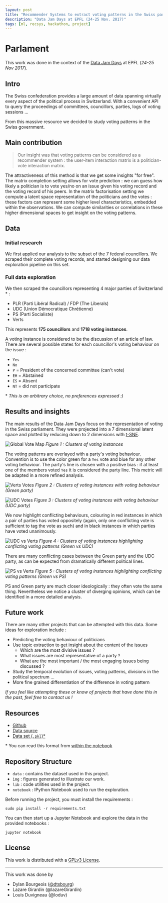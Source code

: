 ```yaml
---
layout: post
title: "Recommender Systems to extract voting patterns in the Swiss parliament"
description: "Data Jam Days at EPFL (24-25 Nov. 2017)"
tags: [ml, recsys, hackathon, project]
---
```


# Parlament

This work was done in the context of the [Data Jam Days](http://datajamdays.org/) at EPFL
(*24-25 Nov 2017*).

## Intro

The Swiss confederation provides a large amount of data spanning virtually
every aspect of the political process in Switzerland. With a convenient API
to query the proceedings of committees, councillors, parties, logs of voting sessions ...

From this massive resource we decided to study voting patterns in the Swiss
government.


## Main contribution

> Our insight was that voting patterns can be considered as a recommender
system : the user-item interaction matrix is a politician-vote interaction
matrix.

The attractiveness of this method is that we get some insights "for free".
The matrix completion setting allows for vote prediction : we can guess how
likely a politician is to vote yes/no on an issue given his voting record and
the voting record of his peers.
In the matrix factorisation setting we compute a latent space representation
of the politicians and the votes : these factors can represent some higher level
characteristics, embedded within the observations. We can compute similarities
or correlations in these higher dimensional spaces to get insight on the voting
patterns.

## Data
### Initial research

We first applied our analysis to the subset of the 7 federal councillors. We
scraped their complete voting records, and started designing our data exploration
pipeline on this set.

### Full data exploration

We then scraped the councillors representing 4 major parties of Switzerland * :

* PLR (Parti Libéral Radical) / FDP (The Liberals)
* UDC (Union Démocratique Chrétienne)
* PS (Parti Socialiste)
* Verts

This represents **175 councillors** and **1718 voting instances**.

A voting instance is considered to be the discussion of an article of law. There
are several possible states for each councillor's voting behaviour on the issue :

* `Yes`
* `No`
* `P`  = President of the concerned committee (can't vote)
* `EH` = Abstained
* `ES` = Absent
* `NT` = did not participate

\* *This is an arbitrary choice, no preferences expressed :)*

## Results and insights

The main results of the Data Jam Days focus on the representation of voting
in the Swiss parliament. They were projected into a 7 dimensional latent space
and plotted by reducing down to 2 dimensions with [t-SNE](https://lvdmaaten.github.io/tsne/).

![Global Vote Map](https://github.com/lazareGirardin/DataJamDays/blob/master/img/Global_Vote_map.png?raw=true)
*Figure 1 : Clusters of voting instances*

The voting patterns are overlayed with a party's voting behaviour. Convention
is to use the color green for a `Yes` vote and blue for any other voting behaviour.
The party's line is chosen with a positive bias : if at least one of the members
voted `Yes` it is considered the party line. This metric will be adapted in a more
refined analysis.

![Verts Votes](https://github.com/lazareGirardin/DataJamDays/blob/master/img/Verts_votes.png?raw=true)
*Figure 2 : Clusters of voting instances with voting behaviour (Green party)*

![UDC Votes](https://github.com/lazareGirardin/DataJamDays/blob/master/img/UDC_votes.png?raw=true)
*Figure 3 : Clusters of voting instances with voting behaviour (UDC party)*

We now highlight conflicting behaviours, colouring in red instances in which a pair of
parties has voted oppositely (again, only one conflicting vote is sufficient to
tag the vote as such) and in black instances in which parties have voted unanimously.

![UDC vs Verts](https://github.com/lazareGirardin/DataJamDays/blob/master/img/UDC_vs_Verts_votes.png?raw=true)
*Figure 4 : Clusters of voting instances highlighting conflicting voting patterns (Green vs UDC)*

There are many conflicting cases between the Green party and the UDC party, as can be expected
from dramatically different political lines.

![PS vs Verts](https://github.com/lazareGirardin/DataJamDays/blob/master/img/PS_vs_Verts_votes.png?raw=true)
*Figure 5 : Clusters of voting instances highlighting conflicting voting patterns (Green vs PS)*

PS and Green party are much closer ideologically : they often vote the same thing.
Nevertheless we notice a cluster of diverging opinions, which can be identified in
a more detailed analysis.

## Future work

There are many other projects that can be attempted with this data. Some ideas
for exploration include :

* Predicting the voting behaviour of politicians
* Use topic extraction to get insight about the content of the issues
    * Which are the most divisive issues ?
    * What issues are most representative of a party ?
    * What are the most important / the most engaging issues being discussed ?
* Study the temporal evolution of issues, voting patterns, divisions in the political spectrum ...
* More fine grained differentiation of the difference in voting pattern

*If you feel like attempting these or know of projects that have done this in the
past, feel free to contact us !*

## Resources

* [Github](https://github.com/lazareGirardin/DataJamDays)
* [Data source](http://ws-old.parlament.ch/)
* [Data set (`.pkl`)\*](https://github.com/lazareGirardin/DataJamDays/blob/master/parlement_votes_5pages.pkl)

\* You can read this format from [within the notebook](https://pandas.pydata.org/pandas-docs/stable/generated/pandas.read_pickle.html)

## Repository Structure

* `data` : contains the dataset used in this project.
* `img` : figures generated to illustrate our work.
* `lib` : code utilities used in the project.
* `notebook` : IPython Notebook used to run the exploration.

Before running the project, you must install the requirements :

`sudo pip install -r requirements.txt`

You can then start up a Jupyter Notebook and explore the data in the
provided notebooks :

`jupyter notebook`

## License

This work is distributed with a [GPLv3 License](https://www.gnu.org/licenses/gpl.html).

---

This work was done by

* Dylan Bourgeois ([@dtsbourg](https://twitter.com/dtsbourg))
* Lazare Girardin (@lazareGirardin)
* Louis Duvigneau (@loduv)
